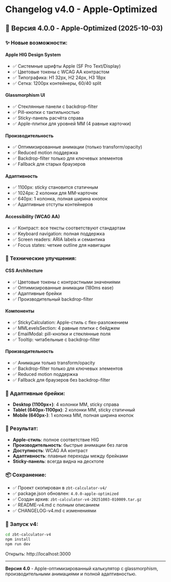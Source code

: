 # Changelog v4.0 - Apple-Optimized

## 🎨 Версия 4.0.0 - Apple-Optimized (2025-10-03)

### ✨ Новые возможности:

#### **Apple HIG Design System**
- ✅ Системные шрифты Apple (SF Pro Text/Display)
- ✅ Цветовые токены с WCAG AA контрастом
- ✅ Типографика: H1 32px, H2 24px, H3 18px
- ✅ Сетка: 1200px контейнеры, 60/40 split

#### **Glassmorphism UI**
- ✅ Стеклянные панели с backdrop-filter
- ✅ Pill-кнопки с тактильностью
- ✅ Sticky-панель расчёта справа
- ✅ Apple-плитки для уровней ММ (4 равные карточки)

#### **Производительность**
- ✅ Оптимизированные анимации (только transform/opacity)
- ✅ Reduced motion поддержка
- ✅ Backdrop-filter только для ключевых элементов
- ✅ Fallback для старых браузеров

#### **Адаптивность**
- ✅ 1100px: sticky становится статичным
- ✅ 1024px: 2 колонки для MM-карточек
- ✅ 640px: 1 колонка, полная ширина кнопок
- ✅ Адаптивные отступы контейнеров

#### **Accessibility (WCAG AA)**
- ✅ Контраст: все тексты соответствуют стандартам
- ✅ Keyboard navigation: полная поддержка
- ✅ Screen readers: ARIA labels и семантика
- ✅ Focus states: четкие outline для навигации

### 🔧 Технические улучшения:

#### **CSS Architecture**
- ✅ Цветовые токены с контрастными значениями
- ✅ Оптимизированные анимации (180ms ease)
- ✅ Адаптивные брейки
- ✅ Производительный backdrop-filter

#### **Компоненты**
- ✅ StickyCalculation: Apple-стиль с flex-разложением
- ✅ MMLevelsSection: 4 равные плитки с бейджем
- ✅ EmailModal: pill-кнопки и стеклянные поля
- ✅ Tooltip: читабельные с backdrop-filter

#### **Производительность**
- ✅ Анимации только transform/opacity
- ✅ Backdrop-filter только для ключевых элементов
- ✅ Reduced motion поддержка
- ✅ Fallback для браузеров без backdrop-filter

### 📱 Адаптивные брейки:

- **Desktop (1100px+)**: 4 колонки MM, sticky справа
- **Tablet (640px-1100px)**: 2 колонки MM, sticky статичный  
- **Mobile (640px-)**: 1 колонка MM, полная ширина кнопок

### 🎯 Результат:

- **Apple-стиль**: полное соответствие HIG
- **Производительность**: быстрые анимации без лагов
- **Доступность**: WCAG AA контраст
- **Адаптивность**: плавные переходы между брейками
- **Sticky-панель**: всегда видна на десктопе

### 📦 Сохранение:

- ✅ Проект скопирован в `zbt-calculator-v4/`
- ✅ package.json обновлен: `4.0.0-apple-optimized`
- ✅ Создан архив: `zbt-calculator-v4-20251003-010009.tar.gz`
- ✅ README-v4.md с полным описанием
- ✅ CHANGELOG-v4.md с изменениями

### 🚀 Запуск v4:

```bash
cd zbt-calculator-v4
npm install
npm run dev
```

Открыть: http://localhost:3000

---

**Версия 4.0** - Apple-оптимизированный калькулятор с glassmorphism, производительными анимациями и полной адаптивностью.

